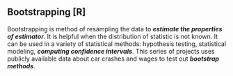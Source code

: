 ## **Bootstrapping [R]**

Bootstrapping is method of resampling the data to _**estimate the properties of estimator**_. It is helpful when the distribution of statistic is not known. It can be used in a variety of statistical methods: hypothesis testing, statistical modeling, _**computing confidence intervals**_. This series of projects uses publicly available data about car crashes and wages to test out _**bootstrap methods**_.
